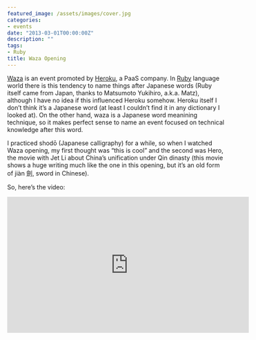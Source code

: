 ```yaml
---
featured_image: /assets/images/cover.jpg
categories:
- events
date: "2013-03-01T00:00:00Z"
description: ""
tags:
- Ruby
title: Waza Opening
---
```


[Waza](https://waza.heroku.com/2013) is an event promoted by
[Heroku](http://www.heroku.com), a PaaS company. In
[Ruby](http://www.ruby-lang.org) language world there is this tendency to name
things after Japanese words (Ruby itself came from Japan, thanks to Matsumoto
Yukihiro, a.k.a. Matz), although I have no idea if this influenced Heroku
somehow. Heroku itself I don’t think it’s a Japanese word (at least I couldn’t
find it in any dictionary I looked at). On the other hand, waza is a Japanese
word meanining technique, so it makes perfect sense to name an event focused on
technical knowledge after this word.

I practiced shodō (Japanese calligraphy) for a while, so when I watched Waza
opening, my first thought was “this is cool” and the second was Hero, the movie
with Jet Li about China’s unification under Qin dinasty (this movie shows
a huge writing much like the one in this opening, but it’s an old form of jiàn
劍, sword in Chinese).

So, here’s the video:

<iframe width="560" height="315" src="https://www.youtube.com/embed/Eq2XWQkNpFw" frameborder="0" allowfullscreen></iframe>

